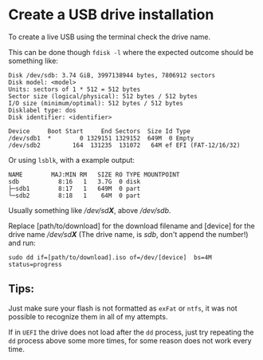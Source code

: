 # Create a USB drive installation  

To create a live USB using the terminal check the drive name.

This can be done though `fdisk -l` where the expected outcome should be something like:
```
Disk /dev/sdb: 3.74 GiB, 3997138944 bytes, 7806912 sectors
Disk model: <model>
Units: sectors of 1 * 512 = 512 bytes
Sector size (logical/physical): 512 bytes / 512 bytes
I/O size (minimum/optimal): 512 bytes / 512 bytes
Disklabel type: dos
Disk identifier: <identifier>

Device     Boot Start     End Sectors  Size Id Type
/dev/sdb1  *        0 1329151 1329152  649M  0 Empty
/dev/sdb2         164  131235  131072   64M ef EFI (FAT-12/16/32)
```

Or using `lsblk`, with a example output:
```
NAME        MAJ:MIN RM   SIZE RO TYPE MOUNTPOINT
sdb           8:16   1   3.7G  0 disk 
├─sdb1        8:17   1   649M  0 part 
└─sdb2        8:18   1    64M  0 part 
```

Usually something like */dev/sd**X***, above */dev/sdb*.


Replace [path/to/download] for the download filename and [device] for the drive name */dev/sd**X*** (The drive name, is *sdb*, don't append the number!) and run:

```
sudo dd if=[path/to/download].iso of=/dev/[device]  bs=4M status=progress
```

## Tips:

Just make sure your flash is not formatted as `exFat` or `ntfs`, it was not possible to recognize them in all of my attempts.


If in `UEFI` the drive does not load after the `dd` process, just try repeating the `dd` process above some more times, for some reason does not work every time.


